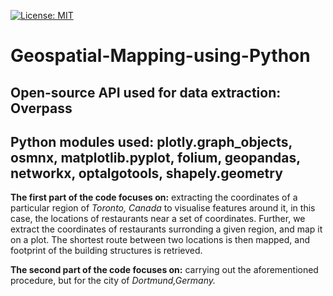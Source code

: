 [![License: MIT](https://img.shields.io/badge/License-MIT-yellow.svg)](https://opensource.org/licenses/MIT)

# Geospatial-Mapping-using-Python

## Open-source API used for data extraction: Overpass
## Python modules used: plotly.graph_objects, osmnx, matplotlib.pyplot, folium, geopandas, networkx, optalgotools, shapely.geometry

**The first part of the code focuses on:** extracting the coordinates of a particular region of *Toronto, Canada* to visualise features around it, in this case, the locations of restaurants near a set of coordinates. 
Further, we extract the coordinates of restaurants surronding a given region, and map it on a plot. The shortest route between two locations is then mapped, and footprint of the building structures is retrieved. 

**The second part of the code focuses on:** carrying out the aforementioned procedure, but for the city of *Dortmund,Germany.*
